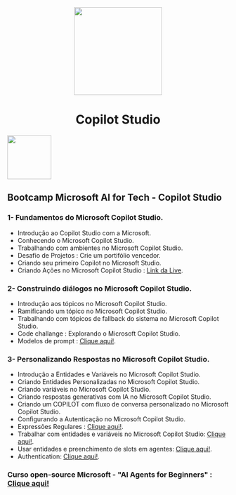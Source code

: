 <div align="center">
<img src="https://github.com/user-attachments/assets/598f7361-182a-4e7a-948b-a27a7209c972" width = "200px"/>
  <br>
  <h1>Copilot Studio</h1>
</div>

<div><img src="https://github.com/user-attachments/assets/fe0f0333-6182-49a5-8442-6e030d08b4c1" width = "100px"/></div>

## Bootcamp Microsoft AI for Tech - Copilot Studio

### 1- Fundamentos do Microsoft Copilot Studio.

* Introdução ao Copilot Studio com a Microsoft.
* Conhecendo o Microsoft Copilot Studio.
* Trabalhando com ambientes no Microsoft Copilot Studio.
* Desafio de Projetos : Crie um portifólio vencedor.
* Criando seu primeiro Copilot no Microsoft Studio.
* Criando Ações no Microsoft Copilot Studio : [Link da Live](https://www.youtube.com/watch?v=pkAhXl5yl3Q).

### 2- Construindo diálogos no Microsoft Copilot Studio.

* Introdução aos tópicos no Microsoft Copilot Studio.
* Ramificando um tópico no Microsoft Copilot Studio.
* Trabalhando com tópicos de fallback do sistema no Microsoft Copilot Studio.
* Code challange : Explorando o Microsoft Copilot Studio.
* Modelos de prompt : [Clique aqui!](https://adoption.microsoft.com/en-us/sample-solution-gallery/?keyword=&sort-by=updateDateTime-true&page=1&product=powerplatform-prompts).

### 3- Personalizando Respostas no Microsoft Copilot Studio.

* Introdução a Entidades e Variáveis no Microsoft Copilot Studio.
* Criando Entidades Personalizadas no Microsoft Copilot Studio.
* Criando variáveis no Microsoft Copilot Studio.
* Criando respostas generativas com IA no Microsoft Copilot Studio.
* Criando um COPILOT com fluxo de conversa personalizado no Microsoft Copilot Studio.
* Configurando a Autenticação no Microsoft Copilot Studio.
* Expressões Regulares : [Clique aqui!](https://learn.microsoft.com/pt-br/dotnet/standard/base-types/regular-expressions).
* Trabalhar com entidades e variáveis no Microsoft Copilot Studio: [Clique aqui!](https://learn.microsoft.com/pt-br/training/modules/power-virtual-agents-entities/).
* Usar entidades e preenchimento de slots em agentes: [Clique aqui!](https://learn.microsoft.com/pt-br/microsoft-copilot-studio/advanced-entities-slot-filling).
* Authentication: [Clique aqui!](https://learn.microsoft.com/pt-br/microsoft-copilot-studio/configuration-end-user-authentication).

### Curso open-source Microsoft - "AI Agents for Beginners" : [Clique aqui!](https://github.com/microsoft/ai-agents-for-beginners)

